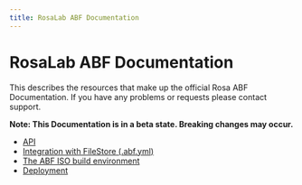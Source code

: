 ```yaml
---
title: RosaLab ABF Documentation
---
```


# RosaLab ABF Documentation

This describes the resources that make up the official Rosa ABF Documentation. If you have any problems or requests please contact support.

**Note: This Documentation is in a beta state. Breaking changes may occur.**

* <a href="/abf/api/">API</a>
* <a href="/abf/file_store_integration/">Integration with FileStore (.abf.yml)</a>
* <a href="/abf/iso_build/">The ABF ISO build environment</a>
* <a href="/abf/deployment/">Deployment</a>
